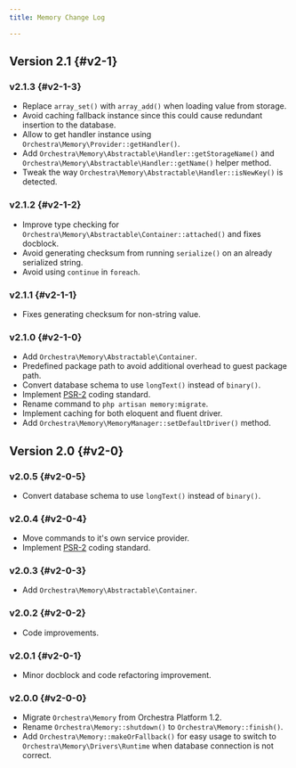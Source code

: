 ```yaml
---
title: Memory Change Log

---
```


## Version 2.1 {#v2-1}

### v2.1.3 {#v2-1-3}

* Replace `array_set()` with `array_add()` when loading value from storage.
* Avoid caching fallback instance since this could cause redundant insertion to the database.
* Allow to get handler instance using `Orchestra\Memory\Provider::getHandler()`.
* Add `Orchestra\Memory\Abstractable\Handler::getStorageName()` and `Orchestra\Memory\Abstractable\Handler::getName()` helper method.
* Tweak the way `Orchestra\Memory\Abstractable\Handler::isNewKey()` is detected.

### v2.1.2 {#v2-1-2}

* Improve type checking for `Orchestra\Memory\Abstractable\Container::attached()` and fixes docblock.
* Avoid generating checksum from running `serialize()` on an already serialized string.
* Avoid using `continue` in `foreach`.

### v2.1.1 {#v2-1-1}

* Fixes generating checksum for non-string value.

### v2.1.0 {#v2-1-0}

* Add `Orchestra\Memory\Abstractable\Container`.
* Predefined package path to avoid additional overhead to guest package path.
* Convert database schema to use `longText()` instead of `binary()`.
* Implement [PSR-2](https://github.com/php-fig/fig-standards/blob/master/accepted/PSR-2-coding-style-guide.md) coding standard.
* Rename command to `php artisan memory:migrate`.
* Implement caching for both eloquent and fluent driver.
* Add `Orchestra\Memory\MemoryManager::setDefaultDriver()` method.

## Version 2.0 {#v2-0}

### v2.0.5 {#v2-0-5}

* Convert database schema to use `longText()` instead of `binary()`.

### v2.0.4 {#v2-0-4}

* Move commands to it's own service provider.
* Implement [PSR-2](https://github.com/php-fig/fig-standards/blob/master/accepted/PSR-2-coding-style-guide.md) coding standard.

### v2.0.3 {#v2-0-3}

* Add `Orchestra\Memory\Abstractable\Container`.

### v2.0.2 {#v2-0-2}

* Code improvements.

### v2.0.1 {#v2-0-1}

* Minor docblock and code refactoring improvement.

### v2.0.0 {#v2-0-0}

* Migrate `Orchestra\Memory` from Orchestra Platform 1.2.
* Rename `Orchestra\Memory::shutdown()` to `Orchestra\Memory::finish()`.
* Add `Orchestra\Memory::makeOrFallback()` for easy usage to switch to `Orchestra\Memory\Drivers\Runtime` when database connection is not correct.
